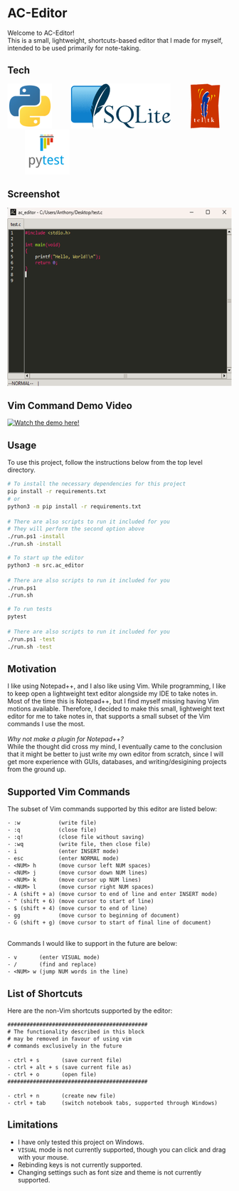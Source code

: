 # AC-Editor
Welcome to AC-Editor!<br> 
This is a small, lightweight, shortcuts-based editor that I made for myself, intended to be used primarily for note-taking. 

## Tech 

[<img src="./docs/assets/python_logo.png" height=100/>](https://www.python.org/) &nbsp;&nbsp;&nbsp;&nbsp;&nbsp;&nbsp;&nbsp;&nbsp;&nbsp;
[<img src="./docs/assets/sqlite_logo.png" height=100/>](https://sqlite.org/) &nbsp;&nbsp;&nbsp;&nbsp;&nbsp;&nbsp;&nbsp;&nbsp;&nbsp;
[<img src="./docs/assets/tkinter_logo.gif" height=100/>](https://www.tcl.tk/) &nbsp;&nbsp;&nbsp;&nbsp;&nbsp;&nbsp;&nbsp;&nbsp;&nbsp;
[<img src="./docs/assets/pytest_logo.png" height=100/>](https://docs.pytest.org/en/stable/)

## Screenshot
<img src="./docs/assets/screenshot.png" height=400/>

## Vim Command Demo Video
[![Watch the demo here!](https://img.youtube.com/vi/sQxEOvUJhyQ/hqdefault.jpg)](https://www.youtube.com/embed/sQxEOvUJhyQ)

## Usage

To use this project, follow the instructions below from the top level directory.

```bash
# To install the necessary dependencies for this project
pip install -r requirements.txt 
# or
python3 -m pip install -r requirements.txt

# There are also scripts to run it included for you
# They will perform the second option above
./run.ps1 -install
./run.sh -install
```

```bash
# To start up the editor
python3 -m src.ac_editor

# There are also scripts to run it included for you
./run.ps1 
./run.sh
```

```bash
# To run tests
pytest

# There are also scripts to run it included for you
./run.ps1 -test
./run.sh -test
```

## Motivation
I like using Notepad++, and I also like using Vim. While programming, I like to keep open a lightweight text editor alongside my IDE 
to take notes in. Most of the time this is Notepad++, but I find myself missing having Vim motions available. 
Therefore, I decided to make this small, lightweight text editor for me to take notes in, that supports a small subset of the 
Vim commands I use the most. 
<br><br>
<i>Why not make a plugin for Notepad++?</i><br>
While the thought did cross my mind, I eventually came to the conclusion that it might be better to just write my own editor from scratch, since I will get more experience with GUIs, databases, and writing/desigining projects from the ground up. 

## Supported Vim Commands

The subset of Vim commands supported by this editor are listed below:

```
- :w            (write file)
- :q            (close file)
- :q!           (close file without saving) 
- :wq           (write file, then close file)
- i             (enter INSERT mode)
- esc           (enter NORMAL mode)
- <NUM> h       (move cursor left NUM spaces)
- <NUM> j       (move cursor down NUM lines)
- <NUM> k       (move cursor up NUM lines)
- <NUM> l       (move cursor right NUM spaces)
- A (shift + a) (move cursor to end of line and enter INSERT mode)
- ^ (shift + 6) (move cursor to start of line)
- $ (shift + 4) (move cursor to end of line)
- gg            (move cursor to beginning of document)
- G (shift + g) (move cursor to start of final line of document)
```

<br>
Commands I would like to support in the future are below:

```
- v       (enter VISUAL mode)
- /       (find and replace)
- <NUM> w (jump NUM words in the line)
```

## List of Shortcuts
Here are the non-Vim shortcuts supported by the editor:

```
############################################
# The functionality described in this block
# may be removed in favour of using vim 
# commands exclusively in the future

- ctrl + s       (save current file)
- ctrl + alt + s (save current file as)
- ctrl + o       (open file)
############################################

- ctrl + n       (create new file)
- ctrl + tab     (switch notebook tabs, supported through Windows)
```

## Limitations

- I have only tested this project on Windows.
- `VISUAL` mode is not currently supported, though you can click and drag with your mouse. 
- Rebinding keys is not currently supported. 
- Changing settings such as font size and theme is not currently supported. 



